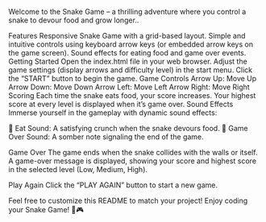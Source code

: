 Welcome to the Snake Game – a thrilling adventure where you control a snake to devour food and grow longer..

Features
Responsive Snake Game with a grid-based layout.
Simple and intuitive controls using keyboard arrow keys (or embedded arrow keys on the game screen).
Sound effects for eating food and game over events.
Getting Started
Open the index.html file in your web browser.
Adjust the game settings (display arrows and difficulty level) in the start menu.
Click the “START” button to begin the game.
Game Controls
Arrow Up: Move Up
Arrow Down: Move Down
Arrow Left: Move Left
Arrow Right: Move Right
Scoring
Each time the snake eats food, your score increases.
Your highest score at every level is displayed when it’s game over.
Sound Effects
Immerse yourself in the gameplay with dynamic sound effects:

🍔 Eat Sound: A satisfying crunch when the snake devours food.
🎵 Game Over Sound: A somber note signaling the end of the game.

Game Over
The game ends when the snake collides with the walls or itself. A game-over message is displayed, showing your score and highest score in the selected level (Low, Medium, High).

Play Again
Click the “PLAY AGAIN” button to start a new game.

Feel free to customize this README to match your project! Enjoy coding your Snake Game! 🐍🎮

